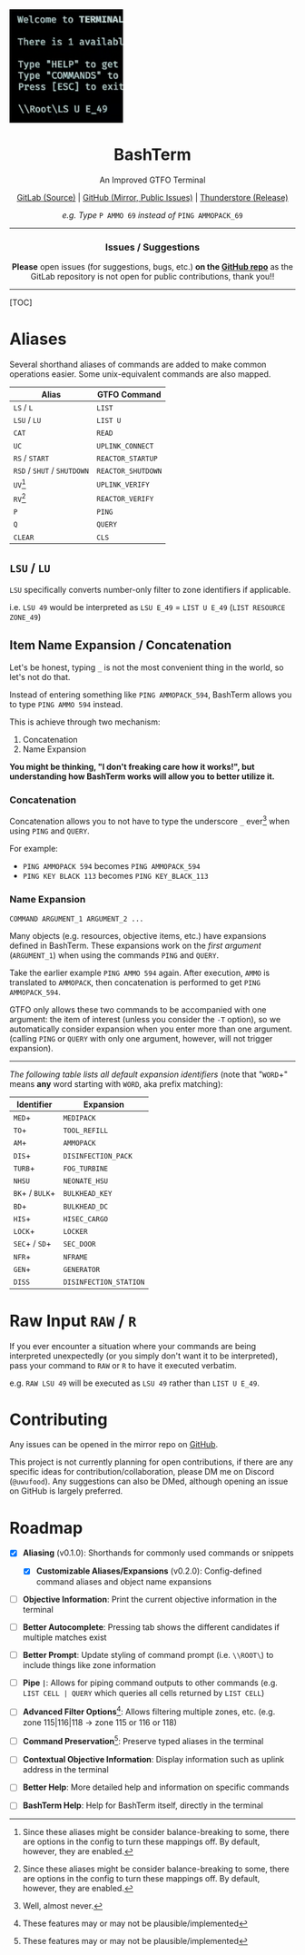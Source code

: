 <img src=".assets/icon.png" align="center" width="200" alt="BashTerm Icon">

<h1 align="center">BashTerm</h1>

<p align="center">An Improved GTFO Terminal</p>

<p align="center"><a href="https://git.takina.io/gtfo/BashTerm">GitLab (Source)</a> | <a href="https://github.com/sebun1/GTFO.BashTerm">GitHub (Mirror, Public Issues)</a> | <a href="https://thunderstore.io/c/gtfo/p/food/BashTerm/">Thunderstore (Release)</a></p>

<p align="center"><i>e.g. Type </i><code>P AMMO 69</code> <i>instead of </i><code>PING AMMOPACK_69</code></p>

---

<h3 align="center">Issues / Suggestions</h3>
<p align="center"><b>Please</b> open issues (for suggestions, bugs, etc.) <b>on the <a href="https://github.com/sebun1/GTFO.BashTerm">GitHub repo</a></b> as the GitLab repository is not open for public contributions, thank you!!</p>

---

[TOC]

# Aliases

Several shorthand aliases of commands are added to make common operations easier. Some unix-equivalent commands are also mapped.

| Alias                       | GTFO Command       |
| --------------------------- | ------------------ |
| `LS` / `L`                  | `LIST`             |
| `LSU` / `LU`                | `LIST U`           |
| `CAT`                       | `READ`             |
| `UC`                        | `UPLINK_CONNECT`   |
| `RS` / `START`              | `REACTOR_STARTUP`  |
| `RSD` / `SHUT` / `SHUTDOWN` | `REACTOR_SHUTDOWN` |
| `UV`[^1]                    | `UPLINK_VERIFY`    |
| `RV`[^1]                    | `REACTOR_VERIFY`   |
| `P`                         | `PING`             |
| `Q`                         | `QUERY`            |
| `CLEAR`                     | `CLS`              |

## `LSU` / `LU`

`LSU` specifically converts number-only filter to zone identifiers if applicable.

i.e. `LSU 49` would be interpreted as `LSU E_49` = `LIST U E_49` (`LIST RESOURCE ZONE_49`)

## Item Name Expansion / Concatenation

Let's be honest, typing `_` is not the most convenient thing in the world, so let's not do that.

Instead of entering something like `PING AMMOPACK_594`, BashTerm allows you to type `PING AMMO 594` instead.

This is achieve through two mechanism:

1. Concatenation
2. Name Expansion

**You might be thinking, "I don't freaking care how it works!", but understanding how BashTerm works will allow you to better utilize it.**

### Concatenation

Concatenation allows you to not have to type the underscore `_` ever[^3] when using `PING` and `QUERY`.

For example:

* `PING AMMOPACK 594` becomes `PING AMMOPACK_594`
* `PING KEY BLACK 113` becomes `PING KEY_BLACK_113`

### Name Expansion

```
COMMAND ARGUMENT_1 ARGUMENT_2 ...
```

Many objects (e.g. resources, objective items, etc.) have expansions defined in BashTerm. These expansions work on the *first argument* (`ARGUMENT_1`) when using the commands `PING` and `QUERY`.

Take the earlier example `PING AMMO 594` again. After execution, `AMMO` is translated to `AMMOPACK`, then concatenation is performed to get `PING AMMOPACK_594`.

GTFO only allows these two commands to be accompanied with one argument: the item of interest (unless you consider the `-T` option), so we automatically consider expansion when you enter more than one argument. (calling `PING` or `QUERY` with only one argument, however, will not trigger expansion).

----

*The following table lists all default expansion identifiers* (note that "`WORD`+" means **any** word starting with `WORD`, aka prefix matching):

| Identifier      | Expansion              |
| --------------- | ---------------------- |
| `MED`+          | `MEDIPACK`             |
| `TO`+           | `TOOL_REFILL`          |
| `AM`+           | `AMMOPACK`             |
| `DIS`+          | `DISINFECTION_PACK`    |
| `TURB`+         | `FOG_TURBINE`          |
| `NHSU`          | `NEONATE_HSU`          |
| `BK`+ / `BULK`+ | `BULKHEAD_KEY`         |
| `BD`+           | `BULKHEAD_DC`          |
| `HIS`+          | `HISEC_CARGO`          |
| `LOCK`+         | `LOCKER`               |
| `SEC`+ / `SD`+  | `SEC_DOOR`             |
| `NFR`+          | `NFRAME`               |
| `GEN`+          | `GENERATOR`            |
| `DISS`          | `DISINFECTION_STATION` |

# Raw Input `RAW` / `R`

If you ever encounter a situation where your commands are being interpreted unexpectedly (or you simply don't want it to be interpreted), pass your command to `RAW` or `R` to have it executed verbatim.

e.g. `RAW LSU 49` will be executed as `LSU 49` rather than `LIST U E_49`.

# Contributing

Any issues can be opened in the mirror repo on [GitHub](https://github.com/sebun1/GTFO.BashTerm).

This project is not currently planning for open contributions, if there are any specific ideas for contribution/collaboration, please DM me on Discord (`@uwufood`). Any suggestions can also be DMed, although opening an issue on GitHub is largely preferred.

# Roadmap
- [x] **Aliasing** (v0.1.0): Shorthands for commonly used commands or snippets
  - [x] **Customizable Aliases/Expansions** (v0.2.0): Config-defined command aliases and object name expansions

- [ ] **Objective Information**: Print the current objective information in the terminal
- [ ] **Better Autocomplete**: Pressing tab shows the different candidates if multiple matches exist
- [ ] **Better Prompt**: Update styling of command prompt (i.e. `\\ROOT\`) to include things like zone information
- [ ] **Pipe `|`**: Allows for piping command outputs to other commands (e.g. `LIST CELL | QUERY` which queries all cells returned by `LIST CELL`)
- [ ] **Advanced Filter Options**[^2]: Allows filtering multiple zones, etc. (e.g. zone 115|116|118 -> zone 115 or 116 or 118)
- [ ] **Command Preservation**[^2]: Preserve typed aliases in the terminal
- [ ] **Contextual Objective Information**: Display information such as uplink address in the terminal
- [ ] **Better Help**: More detailed help and information on specific commands
- [ ] **BashTerm Help**: Help for BashTerm itself, directly in the terminal




[^1]: Since these aliases might be consider balance-breaking to some, there are options in the config to turn these mappings off. By default, however, they are enabled.

[^2]: These features may or may not be plausible/implemented

[^3]: Well, almost never.
